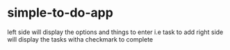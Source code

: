 # simple-to-do-app

left side will display the options and things to enter i.e task to add
right side will display the tasks witha checkmark to complete